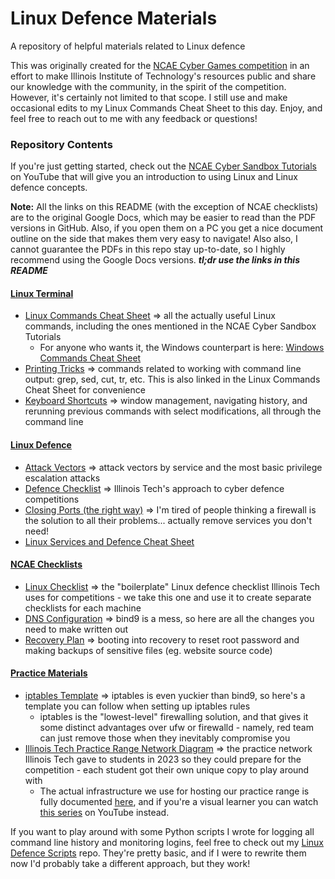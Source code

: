 # Linux Defence Materials
A repository of helpful materials related to Linux defence

This was originally created for the [NCAE Cyber Games competition](https://www.ncaecybergames.org) in an effort to make Illinois Institute of Technology's resources public and share our knowledge with the community, in the spirit of the competition. However, it's certainly not limited to that scope. I still use and make occasional edits to my Linux Commands Cheat Sheet to this day. Enjoy, and feel free to reach out to me with any feedback or questions!

### Repository Contents
If you're just getting started, check out the [NCAE Cyber Sandbox Tutorials](https://www.youtube.com/playlist?list=PLqux0fXsj7x3WYm6ZWuJnGC1rXQZ1018M) on YouTube that will give you an introduction to using Linux and Linux defence concepts.

**Note:** All the links on this README (with the exception of NCAE checklists) are to the original Google Docs, which may be easier to read than the PDF versions in GitHub. Also, if you open them on a PC you get a nice document outline on the side that makes them very easy to navigate! Also also, I cannot guarantee the PDFs in this repo stay up-to-date, so I highly recommend using the Google Docs versions. ***tl;dr use the links in this README***
#### [Linux Terminal](Linux%20Terminal/)
- [Linux Commands Cheat Sheet](https://docs.google.com/document/d/1vJxoHrjW607NJDLC1Zln1llrEIqrS6Ea3j9ihJTdblg/) ⇒ all the actually useful Linux commands, including the ones mentioned in the NCAE Cyber Sandbox Tutorials
  - For anyone who wants it, the Windows counterpart is here: [Windows Commands Cheat Sheet](https://docs.google.com/document/d/1CGgADAOZQuMXAyzXVeXRNhQ_PPBYliMXCy-4RNE0UMw/)
- [Printing Tricks](Linux%20Terminal/Printing%20Tricks.md) ⇒ commands related to working with command line output: grep, sed, cut, tr, etc. This is also linked in the Linux Commands Cheat Sheet for convenience
- [Keyboard Shortcuts](Linux%20Terminal/Keyboard%20Shortcuts.md) ⇒ window management, navigating history, and rerunning previous commands with select modifications, all through the command line
#### [Linux Defence](Defence/)
- [Attack Vectors](Defence/Attack%20Vectors.md) ⇒ attack vectors by service and the most basic privilege escalation attacks
- [Defence Checklist](Defence/Defence%20Checklist.md) ⇒ Illinois Tech's approach to cyber defence competitions
- [Closing Ports (the right way)](Defence/Port%20Closing%20Flowchart.png) ⇒ I'm tired of people thinking a firewall is the solution to all their problems... actually remove services you don't need!
- [Linux Services and Defence Cheat Sheet](https://docs.google.com/document/d/1DikLS0jAhuflCj3bOlbh5ZIJE6Ou4WkyIxMN0t2ZqU0/)
#### [NCAE Checklists](NCAE%20Checklists/)
- [Linux Checklist](NCAE%20Checklists/Linux%20Checklist.pdf) ⇒ the "boilerplate" Linux defence checklist Illinois Tech uses for competitions - we take this one and use it to create separate checklists for each machine
- [DNS Configuration](NCAE%20Checklists/DNS%20Configuration.pdf) ⇒ bind9 is a mess, so here are all the changes you need to make written out
- [Recovery Plan](NCAE%20Checklists/Recovery%20Plan.pdf) ⇒ booting into recovery to reset root password and making backups of sensitive files (eg. website source code)
#### [Practice Materials](Practice%20Materials/)
- [iptables Template](Practice%20Materials/iptables-template.sh) ⇒ iptables is even yuckier than bind9, so here's a template you can follow when setting up iptables rules
  - iptables is the "lowest-level" firewalling solution, and that gives it some distinct advantages over ufw or firewalld - namely, red team can just remove those when they inevitably compromise you
- [Illinois Tech Practice Range Network Diagram](Practice%20Materials/practice.jpg) ⇒ the practice network Illinois Tech gave to students in 2023 so they could prepare for the competition - each student got their own unique copy to play around with
  - The actual infrastructure we use for hosting our practice range is fully documented [here](https://github.com/RedefiningReality/Proxmox-Remote-Management/blob/main/Web.md), and if you're a visual learner you can watch [this series](https://youtube.com/playlist?list=PLSpsCUl2cY8at6Dr0c28G6-yC1exBnqrR) on YouTube instead.

If you want to play around with some Python scripts I wrote for logging all command line history and monitoring logins, feel free to check out my [Linux Defence Scripts](https://github.com/RedefiningReality/Linux-Defence-Scripts) repo. They're pretty basic, and if I were to rewrite them now I'd probably take a different approach, but they work!
